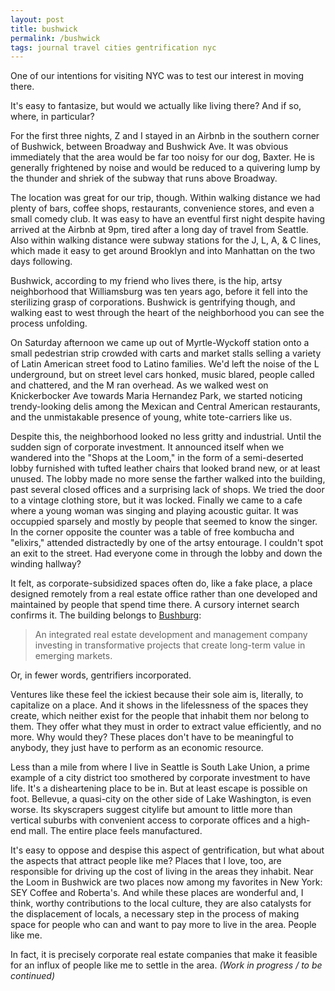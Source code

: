 ```yaml
---
layout: post
title: bushwick
permalink: /bushwick
tags: journal travel cities gentrification nyc
---
```


One of our intentions for visiting NYC was to test our interest in moving there.
<!--more-->
It's easy to fantasize, but would we actually like living there?
And if so, where, in particular?

For the first three nights, Z and I stayed in an Airbnb in the southern corner of Bushwick, between Broadway and Bushwick Ave.
It was obvious immediately that the area would be far too noisy for our dog, Baxter.
He is generally frightened by noise and would be reduced to a quivering lump by the thunder and shriek of the subway that runs above Broadway.

The location was great for our trip, though.
Within walking distance we had plenty of bars, coffee shops, restaurants, convenience stores, and even a small comedy club.
It was easy to have an eventful first night despite having arrived at the Airbnb at 9pm, tired after a long day of travel from Seattle.
Also within walking distance were subway stations for the J, L, A, & C lines, which made it easy to get around Brooklyn and into Manhattan on the two days following.

Bushwick, according to my friend who lives there, is the hip, artsy neighborhood that Williamsburg was ten years ago, before it fell into the sterilizing grasp of corporations.
Bushwick is gentrifying though, and walking east to west through the heart of the neighborhood you can see the process unfolding.

On Saturday afternoon we came up out of Myrtle-Wyckoff station onto a small pedestrian strip crowded with carts and market stalls selling a variety of Latin American street food to Latino families.
We'd left the noise of the L underground, but on street level cars honked, music blared, people called and chattered, and the M ran overhead.
As we walked west on Knickerbocker Ave towards Maria Hernandez Park, we started noticing trendy-looking delis among the Mexican and Central American restaurants, and the unmistakable presence of young, white tote-carriers like us.

Despite this, the neighborhood looked no less gritty and industrial.
Until the sudden sign of corporate investment.
It announced itself when we wandered into the "Shops at the Loom," in the form of a semi-deserted lobby furnished with tufted leather chairs that looked brand new, or at least unused.
The lobby made no more sense the farther walked into the building, past several closed offices and a surprising lack of shops.
We tried the door to a vintage clothing store, but it was locked.
Finally we came to a cafe where a young woman was singing and playing acoustic guitar.
It was occuppied sparsely and mostly by people that seemed to know the singer.
In the corner opposite the counter was a table of free kombucha and "elixirs," attended distractedly by one of the artsy entourage.
I couldn't spot an exit to the street.
Had everyone come in through the lobby and down the winding hallway?

It felt, as corporate-subsidized spaces often do, like a fake place, a place designed remotely from a real estate office rather than one developed and maintained by people that spend time there.
A cursory internet search confirms it.
The building belongs to [Bushburg](https://www.bushburg.com/):

> An integrated real estate development and management company investing in transformative projects that create long-term value in emerging markets.

Or, in fewer words, gentrifiers incorporated.

Ventures like these feel the ickiest because their sole aim is, literally, to capitalize on a place.
And it shows in the lifelessness of the spaces they create, which neither exist for the people that inhabit them nor belong to them.
They offer what they must in order to extract value efficiently, and no more.
Why would they?
These places don't have to be meaningful to anybody, they just have to perform as an economic resource.

Less than a mile from where I live in Seattle is South Lake Union, a prime example of a city district too smothered by corporate investment to have life.
It's a disheartening place to be in.
But at least escape is possible on foot.
Bellevue, a quasi-city on the other side of Lake Washington, is even worse.
Its skyscrapers suggest citylife but amount to little more than vertical suburbs with convenient access to corporate offices and a high-end mall.
The entire place feels manufactured.

It's easy to oppose and despise this aspect of gentrification, but what about the aspects that attract people like me?
Places that I love, too, are responsible for driving up the cost of living in the areas they inhabit.
Near the Loom in Bushwick are two places now among my favorites in New York: SEY Coffee and Roberta's.
And while these places are wonderful and, I think, worthy contributions to the local culture, they are also catalysts for the displacement of locals, a necessary step in the process of making space for people who can and want to pay more to live in the area.
People like me.

In fact, it is precisely corporate real estate companies that make it feasible for an influx of people like me to settle in the area.
_(Work in progress / to be continued)_
